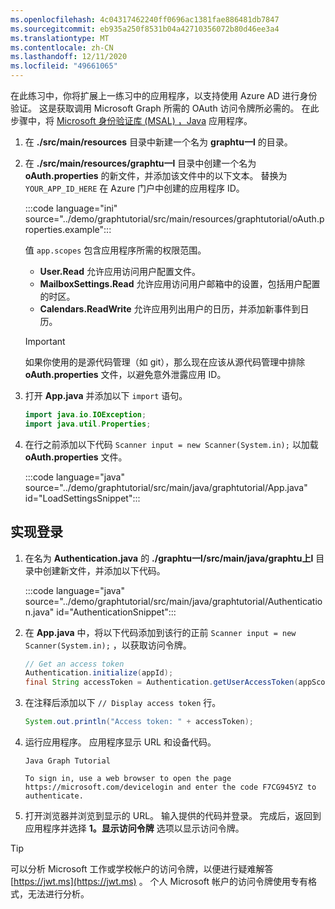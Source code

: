 ```yaml
---
ms.openlocfilehash: 4c04317462240ff0696ac1381fae886481db7847
ms.sourcegitcommit: eb935a250f8531b04a42710356072b80d46ee3a4
ms.translationtype: MT
ms.contentlocale: zh-CN
ms.lasthandoff: 12/11/2020
ms.locfileid: "49661065"
---
```

<!-- markdownlint-disable MD002 MD041 -->

在此练习中，你将扩展上一练习中的应用程序，以支持使用 Azure AD 进行身份验证。 这是获取调用 Microsoft Graph 所需的 OAuth 访问令牌所必需的。 在此步骤中，将 [Microsoft 身份验证库 (MSAL) ，Java](https://github.com/AzureAD/microsoft-authentication-library-for-java) 应用程序。

1. 在 **./src/main/resources** 目录中新建一个名为 **graphtu一l** 的目录。

1. 在 **./src/main/resources/graphtu一l** 目录中创建一个名为 **oAuth.properties** 的新文件，并添加该文件中的以下文本。 替换为 `YOUR_APP_ID_HERE` 在 Azure 门户中创建的应用程序 ID。

    :::code language="ini" source="../demo/graphtutorial/src/main/resources/graphtutorial/oAuth.properties.example":::

    值 `app.scopes` 包含应用程序所需的权限范围。

    - **User.Read** 允许应用访问用户配置文件。
    - **MailboxSettings.Read** 允许应用访问用户邮箱中的设置，包括用户配置的时区。
    - **Calendars.ReadWrite** 允许应用列出用户的日历，并添加新事件到日历。

    > [!IMPORTANT]
    > 如果你使用的是源代码管理（如 git），那么现在应该从源代码管理中排除 **oAuth.properties** 文件，以避免意外泄露应用 ID。

1. 打开 **App.java** 并添加以下 `import` 语句。

    ```java
    import java.io.IOException;
    import java.util.Properties;
    ```

1. 在行之前添加以下代码 `Scanner input = new Scanner(System.in);` 以加载 **oAuth.properties** 文件。

    :::code language="java" source="../demo/graphtutorial/src/main/java/graphtutorial/App.java" id="LoadSettingsSnippet":::

## <a name="implement-sign-in"></a>实现登录

1. 在名为 **Authentication.java** 的 **./graphtu一l/src/main/java/graphtu上l** 目录中创建新文件，并添加以下代码。

    :::code language="java" source="../demo/graphtutorial/src/main/java/graphtutorial/Authentication.java" id="AuthenticationSnippet":::

1. 在 **App.java** 中，将以下代码添加到该行的正前 `Scanner input = new Scanner(System.in);` ，以获取访问令牌。

    ```java
    // Get an access token
    Authentication.initialize(appId);
    final String accessToken = Authentication.getUserAccessToken(appScopes);
    ```

1. 在注释后添加以下 `// Display access token` 行。

    ```java
    System.out.println("Access token: " + accessToken);
    ```

1. 运行应用程序。 应用程序显示 URL 和设备代码。

    ```Shell
    Java Graph Tutorial

    To sign in, use a web browser to open the page https://microsoft.com/devicelogin and enter the code F7CG945YZ to authenticate.
    ```

1. 打开浏览器并浏览到显示的 URL。 输入提供的代码并登录。 完成后，返回到应用程序并选择 **1。显示访问令牌** 选项以显示访问令牌。

> [!TIP]
> 可以分析 Microsoft 工作或学校帐户的访问令牌，以便进行疑难解答 [https://jwt.ms](https://jwt.ms) 。 个人 Microsoft 帐户的访问令牌使用专有格式，无法进行分析。
